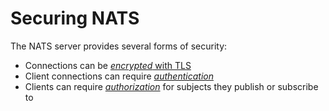# Securing NATS

The NATS server provides several forms of security:

* Connections can be [_encrypted_ with TLS](/nats-server/configuration/securing_nats/tls.md)
* Client connections can require [_authentication_](/nats-server/configuration/securing_nats/auth_intro)
* Clients can require [_authorization_](authorization.md) for subjects they publish or subscribe to
